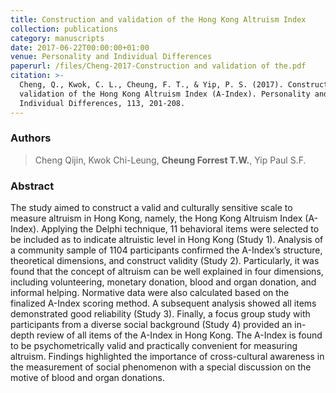 ```yaml
---
title: Construction and validation of the Hong Kong Altruism Index
collection: publications
category: manuscripts
date: 2017-06-22T00:00:00+01:00
venue: Personality and Individual Differences
paperurl: /files/Cheng-2017-Construction and validation of the.pdf
citation: >-
  Cheng, Q., Kwok, C. L., Cheung, F. T., & Yip, P. S. (2017). Construction and
  validation of the Hong Kong Altruism Index (A-Index). Personality and
  Individual Differences, 113, 201-208.
---
```

### Authors

> Cheng Qijin, Kwok Chi-Leung, **Cheung Forrest T.W.**, Yip Paul S.F.

### Abstract

The study aimed to construct a valid and culturally sensitive scale to measure altruism in Hong Kong, namely, the Hong Kong Altruism Index (A-Index). Applying the Delphi technique, 11 behavioral items were selected to be included as to indicate altruistic level in Hong Kong (Study 1). Analysis of a community sample of 1104 participants confirmed the A-Index’s structure, theoretical dimensions, and construct validity (Study 2). Particularly, it was found that the concept of altruism can be well explained in four dimensions, including volunteering, monetary donation, blood and organ donation, and informal helping. Normative data were also calculated based on the finalized A-Index scoring method. A subsequent analysis showed all items demonstrated good reliability (Study 3). Finally, a focus group study with participants from a diverse social background (Study 4) provided an in-depth review of all items of the A-Index in Hong Kong. The A-Index is found to be psychometrically valid and practically convenient for measuring altruism. Findings highlighted the importance of cross-cultural awareness in the measurement of social phenomenon with a special discussion on the motive of blood and organ donations.